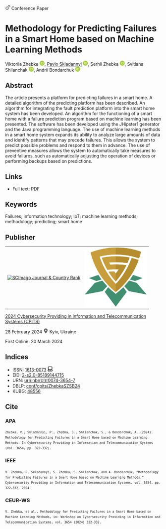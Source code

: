 <img src="/icons/unlock.svg" width="16" height="16"> Conference Paper

# Methodology for Predicting Failures in a Smart Home based on Machine Learning Methods

Viktoriia Zhebka <a href="https://orcid.org/0000-0003-4051-1190" target="_blank"><img src="/icons/orcid.svg" width="16" height="16"></a>,
<a href="/">Pavlo Skladannyi</a> <a href="https://orcid.org/0000-0002-7775-6039" target="_blank"><img src="/icons/orcid.svg" width="16" height="16"></a>,
Serhii Zhebka <a href="https://orcid.org/0009-0007-4620-9888" target="_blank"><img src="/icons/orcid.svg" width="16" height="16"></a>,
Svitlana Shlianchak <a href="https://orcid.org/0000-0001-9893-5709" target="_blank"><img src="/icons/orcid.svg" width="16" height="16"></a>,
Andrii Bondarchuk <a href="https://orcid.org/0000-0001-5124-5102" target="_blank"><img src="/icons/orcid.svg" width="16" height="16"></a>

## Abstract

The article presents a platform for predicting failures in a smart home. A detailed algorithm of the predicting platform has been described. An algorithm for integrating the fault prediction platform into the smart home system has been developed. An algorithm for the functioning of a smart home with a failure prediction program based on machine learning has been presented. The software has been developed using the JHipster1 generator and the Java programming language. The use of machine learning methods in a smart home system expands its ability to analyze large amounts of data and identify patterns that may precede failures. This allows the system to predict possible problems and respond to them in advance. The use of preventive measures allows the system to automatically take measures to avoid failures, such as automatically adjusting the operation of devices or performing backups based on predictions.

## Links

* Full text: [PDF](https://ceur-ws.org/Vol-3654/paper27.pdf)

## Keywords

Failures; information technology; IoT; machine learning methods; methodology; predicting; smart home

## Publisher

<table>
<tr>
<td>
<a href="https://www.scimagojr.com/journalsearch.php?q=21100218356&amp;tip=sid&amp;exact=no" title="SCImago Journal &amp; Country Rank"><img border="0" src="https://www.scimagojr.com/journal_img.php?id=21100218356" alt="SCImago Journal &amp; Country Rank"  /></a>
</td>
<td style="text-align: left;">
<a href="https://cpits.kubg.edu.ua/"><img src="/icons/cpits.svg" width="200"></a>
</td>
</tr>
</table>

[2024 Cybersecurity Providing in Information and Telecommunication Systems (CPITS)](https://ceur-ws.org/Vol-3654/)

28 February 2024 <img src="/icons/location-pin.svg" width="16" height="16"> Kyiv, Ukraine

First Online: 20 March 2024

## Indices

* ISSN: [1613-0073](https://portal.issn.org/resource/ISSN/1613-0073) <img src="/icons/online.svg" width="16" height="16">
* EID: [2-s2.0-85189144715](http://www.scopus.com/record/display.url?origin=inward&eid=2-s2.0-85189144715)
* URN: [urn:nbn:de:0074-3654-7](https://nbn-resolving.org/xml/urn:nbn:de:0074-3654-7)
* DBLP: [conf/cpits/ZhebkaSZSB24](https://dblp.org/rec/conf/cpits/ZhebkaSZSB24)
* KUBG: [48556](http://elibrary.kubg.edu.ua/id/eprint/48556/)

## Cite

### APA

<small>`Zhebka, V., Skladannyi, P., Zhebka, S., Shlianchak, S., & Bondarchuk, A. (2024). Methodology for Predicting Failures in a Smart Home based on Machine Learning Methods. In Cybersecurity Providing in Information and Telecommunication Systems (Vol. 3654, pp. 322-332).`</small>

### IEEE

<small>`V. Zhebka, P. Skladannyi, S. Zhebka, S. Shlianchak, and A. Bondarchuk, “Methodology for Predicting Failures in a Smart Home based on Machine Learning Methods,” Cybersecurity Providing in Information and Telecommunication Systems, vol. 3654, pp. 322-332, 2024.`</small>

### CEUR-WS

<small>`V. Zhebka, et al., Methodology for Predicting Failures in a Smart Home based on Machine Learning Methods, in: Workshop on Cybersecurity Providing in Information and Telecommunication Systems, vol. 3654 (2024) 322-332.`</small>